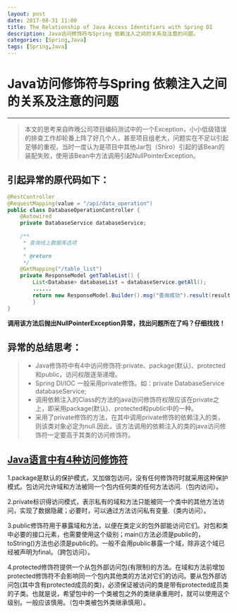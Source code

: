 ```yaml
---
layout: post
date: 2017-08-31 11:00
title: The Relationship of Java Access Identifiers with Spring DI 
description: Java访问修饰符与Spring 依赖注入之间的关系及注意的问题。
categories: [Spring,Java]
tags: [Spring,Java]
---
```


# Java访问修饰符与Spring 依赖注入之间的关系及注意的问题
------
> 本文的思考来自昨晚公司项目编码测试中的一个Exception，小小低级错误的排查工作却轮番上阵了好几个人，甚至项目组老大，问题实在不足以引起足够的重视，当时一度认为是项目中其他Jar包（Shiro）引起的该Bean的装配失败，使用该Bean中方法调用引起NullPointerException。

## 引起异常的原代码如下：
```Java
@RestController
@RequestMapping(value = "/api/data_operation")
public class DatabaseOperationController {
    @Autowired
	private DatabaseService databaseService;
	
	/**
	 * 查询线上数据库选项
	 * 
	 * @return
	 */
	@GetMapping("/table_list")
	private ResponseModel getTableList() {
	    List<Database> databaseList = databaseService.getAll();
		......
		return new ResponseModel.Builder().msg("查询成功").result(resultArray).build();
    	}
}
```
**调用该方法后抛出NullPointerException异常，找出问题所在了吗？仔细找找！**

## 异常的总结思考：
> * Java修饰符中有4中访问修饰符:private、package(默认)、protected和public，访问权限逐渐递增。
> * Spring DI/IOC 一般采用private修饰。如：private DatabaseService databaseService;
> * 调用依赖注入的Class的方法的java访问修饰符权限应该在private之上，即采用package(默认)、protected和public中的一种。
> * 采用了private修饰的方法，在其中调用private修饰的依赖注入的类，则该类对象必定为null.因此，该方法调用的依赖注入的类的java访问修饰符一定要高于其类的访问修饰符。

## [Java语言中有4种访问修饰符][1]

1.package是默认的保护模式，又加做包访问，没有任何修饰符时就采用这种保护模式。包访问允许域和方法被同一个包内任何类的任何方法访问.（包内访问）。
 
2.private标识得访问模式，表示私有的域和方法只能被同一个类中的其他方法访问，实现了数据隐藏；必要时，可以通过方法访问私有变量.（类内访问）。
 
3.public修饰符用于暴露域和方法，以便在类定义的包外部能访问它们。对包和类中必要的接口元素，也需要使用这个级别；main()方法必须是public的，toString()方法也必须是public的。一般不会用public暴露一个域，除非这个域已经被声明为final。（跨包访问）。
 
4.protected修饰符提供一个从包外部访问包(有限制)的方法。在域和方法前增加protected修饰符不会影响同一个包内其他类的方法对它们的访问。要从包外部访问包(其中含有protected成员的类)，必须保证被访问的类是带有protected成员类的子类。也就是说，希望包中的一个类被包之外的类继承重用时，就可以使用这个级别。一般应该慎用。（包中类被包外类继承慎用）。

[1]: http://wuhaidong.iteye.com/blog/851754





